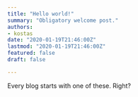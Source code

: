 ```yaml
---
title: "Hello world!"
summary: "Obligatory welcome post."
authors:
- kostas
date: "2020-01-19T21:46:00Z"
lastmod: "2020-01-19T21:46:00Z"
featured: false
draft: false

---
```


Every blog starts with one of these. Right?
